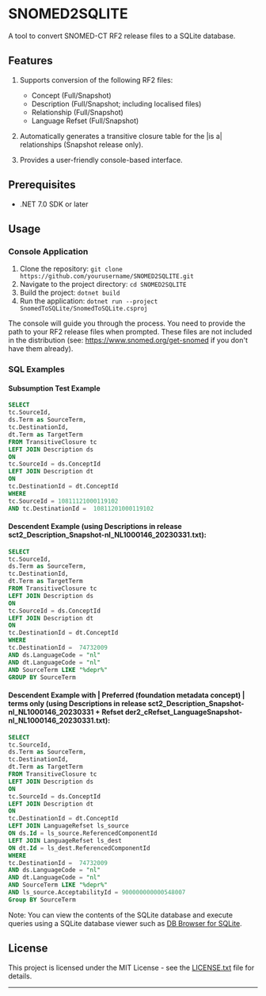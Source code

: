 # SNOMED2SQLITE

A tool to convert SNOMED-CT RF2 release files to a SQLite database.

## Features

1. Supports conversion of the following RF2 files:
    - Concept (Full/Snapshot)
    - Description (Full/Snapshot; including localised files)
    - Relationship (Full/Snapshot)
    - Language Refset (Full/Snapshot)

2. Automatically generates a transitive closure table for the |is a| relationships (Snapshot release only).

3. Provides a user-friendly console-based interface.

## Prerequisites

- .NET 7.0 SDK or later

## Usage

### Console Application

1. Clone the repository: `git clone https://github.com/yourusername/SNOMED2SQLITE.git`
2. Navigate to the project directory: `cd SNOMED2SQLITE`
3. Build the project: `dotnet build`
4. Run the application: `dotnet run --project SnomedToSQLite/SnomedToSQLite.csproj`

The console will guide you through the process. You need to provide the path to your RF2 release files when prompted. These files are not included in the distribution (see: https://www.snomed.org/get-snomed if you don't have them already).

### SQL Examples

#### Subsumption Test Example
```sql
SELECT 
tc.SourceId,
ds.Term as SourceTerm,
tc.DestinationId,
dt.Term as TargetTerm
FROM TransitiveClosure tc
LEFT JOIN Description ds
ON
tc.SourceId = ds.ConceptId
LEFT JOIN Description dt
ON
tc.DestinationId = dt.ConceptId
WHERE
tc.SourceId = 10811121000119102
AND tc.DestinationId =  10811201000119102
```
#### Descendent Example (using Descriptions in release sct2_Description_Snapshot-nl_NL1000146_20230331.txt):
```sql
SELECT 
tc.SourceId,
ds.Term as SourceTerm,
tc.DestinationId,
dt.Term as TargetTerm
FROM TransitiveClosure tc
LEFT JOIN Description ds
ON
tc.SourceId = ds.ConceptId
LEFT JOIN Description dt
ON
tc.DestinationId = dt.ConceptId
WHERE
tc.DestinationId =  74732009
AND ds.LanguageCode = "nl"
AND dt.LanguageCode = "nl"
AND SourceTerm LIKE "%depr%"
GROUP BY SourceTerm
```

#### Descendent Example with | Preferred (foundation metadata concept) | terms only (using Descriptions in release sct2_Description_Snapshot-nl_NL1000146_20230331 + Refset der2_cRefset_LanguageSnapshot-nl_NL1000146_20230331.txt):
```sql
SELECT 
tc.SourceId,
ds.Term as SourceTerm,
tc.DestinationId,
dt.Term as TargetTerm
FROM TransitiveClosure tc
LEFT JOIN Description ds
ON
tc.SourceId = ds.ConceptId
LEFT JOIN Description dt
ON
tc.DestinationId = dt.ConceptId
LEFT JOIN LanguageRefset ls_source
ON ds.Id = ls_source.ReferencedComponentId
LEFT JOIN LanguageRefset ls_dest
ON dt.Id = ls_dest.ReferencedComponentId
WHERE
tc.DestinationId =  74732009
AND ds.LanguageCode = "nl"
AND dt.LanguageCode = "nl"
AND SourceTerm LIKE "%depr%"
AND ls_source.AcceptabilityId = 900000000000548007
Group BY SourceTerm
```

Note: You can view the contents of the SQLite database and execute queries using a SQLite database viewer such as [DB Browser for SQLite](https://sqlitebrowser.org/).

## License

This project is licensed under the MIT License - see the [LICENSE.txt](LICENSE.txt) file for details.

---

